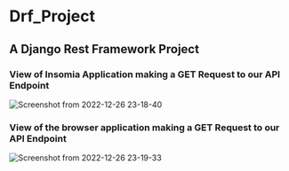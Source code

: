 # Drf_Project
## A Django Rest Framework Project

### View of Insomia Application making a GET Request to our API Endpoint
![Screenshot from 2022-12-26 23-18-40](https://user-images.githubusercontent.com/46927702/209590476-5d57493e-363c-4997-95cf-9d1958b687ad.png)

### View of the browser application making a GET Request to our API Endpoint
![Screenshot from 2022-12-26 23-19-33](https://user-images.githubusercontent.com/46927702/209590479-96133107-da93-450a-8a1c-78697fc826ab.png)
